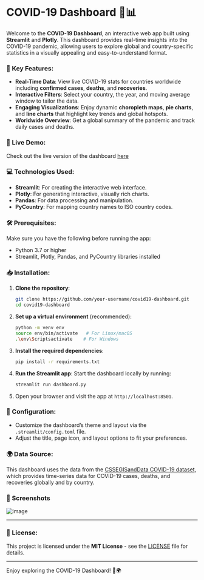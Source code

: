 
# COVID-19 Dashboard 🦠📊

Welcome to the **COVID-19 Dashboard**, an interactive web app built using **Streamlit** and **Plotly**. This dashboard provides real-time insights into the COVID-19 pandemic, allowing users to explore global and country-specific statistics in a visually appealing and easy-to-understand format.

### 🌟 Key Features:
- **Real-Time Data**: View live COVID-19 stats for countries worldwide including **confirmed cases**, **deaths**, and **recoveries**.
- **Interactive Filters**: Select your country, the year, and moving average window to tailor the data.
- **Engaging Visualizations**: Enjoy dynamic **choropleth maps**, **pie charts**, and **line charts** that highlight key trends and global hotspots.
- **Worldwide Overview**: Get a global summary of the pandemic and track daily cases and deaths.

### 🚀 Live Demo:
Check out the live version of the dashboard [here](https://covid19dashboardx.streamlit.app/) 

### 💻 Technologies Used:
- **Streamlit**: For creating the interactive web interface.
- **Plotly**: For generating interactive, visually rich charts.
- **Pandas**: For data processing and manipulation.
- **PyCountry**: For mapping country names to ISO country codes.

### 🛠️ Prerequisites:
Make sure you have the following before running the app:
- Python 3.7 or higher
- Streamlit, Plotly, Pandas, and PyCountry libraries installed

### 📥 Installation:

1. **Clone the repository**:
   ```bash
   git clone https://github.com/your-username/covid19-dashboard.git
   cd covid19-dashboard
   ```

2. **Set up a virtual environment** (recommended):
   ```bash
   python -m venv env
   source env/bin/activate   # For Linux/macOS
   .\env\Scriptsactivate    # For Windows
   ```

3. **Install the required dependencies**:
   ```bash
   pip install -r requirements.txt
   ```

4. **Run the Streamlit app**:
   Start the dashboard locally by running:
   ```bash
   streamlit run dashboard.py
   ```

5. Open your browser and visit the app at `http://localhost:8501`.

### 🧰 Configuration:
- Customize the dashboard’s theme and layout via the `.streamlit/config.toml` file.
- Adjust the title, page icon, and layout options to fit your preferences.

### 🌍 Data Source:
This dashboard uses the data from the [CSSEGISandData COVID-19 dataset](https://github.com/CSSEGISandData/COVID-19), which provides time-series data for COVID-19 cases, deaths, and recoveries globally and by country.

### 📸 Screenshots
![image](https://github.com/user-attachments/assets/dbb0065b-5e06-403b-bc86-05ef20c230a2)

---

### 📝 License:
This project is licensed under the **MIT License** - see the [LICENSE](LICENSE) file for details.

---

Enjoy exploring the COVID-19 Dashboard! 🚀🌍

